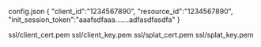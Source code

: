 config.json
{
"client_id":"1234567890",
"resource_id":"1234567890",
"init_session_token":"aaafsdfaaa.......adfasdfasdfa"
}

ssl/client_cert.pem
ssl/client_key.pem
ssl/splat_cert.pem
ssl/splat_key.pem
